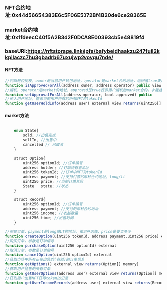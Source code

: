 ### NFT合约地址:0x44d56654383E6c5F06E5072Bf4B20de6ce28365E
### market合约地址:0x1fdeecC40f5A2B3d2F0DCA8E00393cb5e48819f4
### baseURI:https://nftstorage.link/ipfs/bafybeidhaakzu247fujl2kkpilaczc7hu3gbadrb67uxujwp2vovqu7nde/

#### NFT方法
```javascript
//判断是否授权，owner是当前用户钱包地址，operator是market合约地址，返回值true表示已经授权，false表示未授权，通过下面的方法让用户授权
function isApprovedForAll(address owner, address operator) public view virtual returns (bool)
//授权，operator是market的地址，approved是true表示用户授权给market合约，才能挂单
function setApprovalForAll(address operator, bool approved) public
//传入用户地址，查询当前用户持有的所有NFT的tokenId
function getUserHoldInfo(address user) external view returns(uint256[] memory)
```

#### market方法
```javascript

    enum State{
        sold, //出售完成
        sellIn, //出售中
        cancelled // 已取消
    }

    struct Option{
        uint256 optionId; //订单编号
        address holder; //订单持有者地址
        uint256 tokenId; //订单中NFT的tokenId
        address payment; //支持付款的币种合约地址，long/lt
        uint256 price; //当前订单总价
        State   state; //状态
    }

    struct Record{
        uint256 optionId; //订单编号
        address payment; //支付的币种合约地址
        uint256 income; //收益数量
        uint256 time; //出售时间
    }

//创建订单，payment是long或LT的地址，由用户选择，price是要卖多少
function createOption(uint256 tokenId, address payment,uint256 price) external
//购买订单，参数是订单编号
function purchaseOption(uint256 optionId) external
//取消订单，参数是订单编号
function cancelOption(uint256 optionId) external 
//获取市场中所有正在出售的(有效)的订单信息
function getOptions() external view returns(Option[] memory)
//获取用户挂售的所有订单
function getUserOptions(address user) external view returns(Option[] memory)
//获取用户出售NFT获得token的记录
function getUserIncomeRecords(address user) external view returns(Record[] memory)

```
